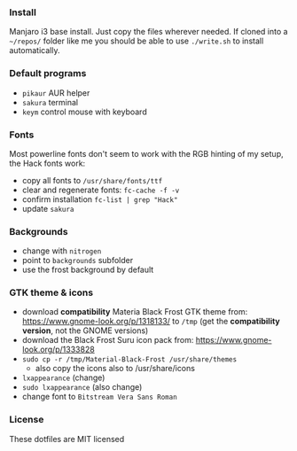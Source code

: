 ### Install
Manjaro i3 base install. Just copy the files wherever needed. If cloned into a ```~/repos/``` folder like me you should be able to use ```./write.sh``` to install automatically.

### Default programs
- ```pikaur``` AUR helper
- ```sakura``` terminal
- ```keym``` control mouse with keyboard

### Fonts
Most powerline fonts don't seem to work with the RGB hinting of my setup, the Hack fonts work:

- copy all fonts to ```/usr/share/fonts/ttf``` 
- clear and regenerate fonts: ```fc-cache -f -v```
- confirm installation ```fc-list | grep "Hack"```
- update ```sakura```

### Backgrounds
- change with ```nitrogen```
- point to ```backgrounds``` subfolder
- use the frost background by default

### GTK theme & icons
 - download **compatibility** Materia Black Frost GTK theme from: https://www.gnome-look.org/p/1318133/ to ```/tmp``` (get the **compatibility version**, not the GNOME versions)
 - download the Black Frost Suru icon pack from: https://www.gnome-look.org/p/1333828
 - ```sudo cp -r /tmp/Material-Black-Frost /usr/share/themes```
   - also copy the icons also to /usr/share/icons
 - ```lxappearance``` (change)
 - ```sudo lxappearance``` (also change)
 - change font to ```Bitstream Vera Sans Roman```

### License
These dotfiles are MIT licensed
